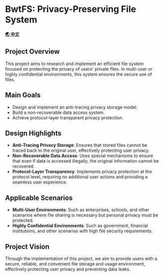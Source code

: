 # BwtFS: Privacy-Preserving File System
[**🌏 中文**](https://github.com/zaoweiceng/BwtFS/blob/master/README.zh-CN.md)
## Project Overview
This project aims to research and implement an efficient file system focused on protecting the privacy of users' private files. In multi-user or highly confidential environments, this system ensures the secure use of files.
## Main Goals
- Design and implement an anti-tracing privacy storage model.
- Build a non-recoverable data access system.
- Achieve protocol-layer transparent privacy protection.
## Design Highlights
- **Anti-Tracing Privacy Storage**: Ensures that stored files cannot be traced back to the original user, effectively protecting user privacy.
- **Non-Recoverable Data Access**: Uses special mechanisms to ensure that even if data is accessed illegally, the original information cannot be recovered.
- **Protocol-Layer Transparency**: Implements privacy protection at the protocol level, requiring no additional user actions and providing a seamless user experience.
## Applicable Scenarios
- **Multi-User Environments**: Such as enterprises, schools, and other scenarios where file sharing is necessary but personal privacy must be protected.
- **Highly Confidential Environments**: Such as government, financial institutions, and other scenarios with high file security requirements.
## Project Vision
Through the implementation of this project, we aim to provide users with a secure, reliable, and convenient file storage and usage environment, effectively protecting user privacy and preventing data leaks.